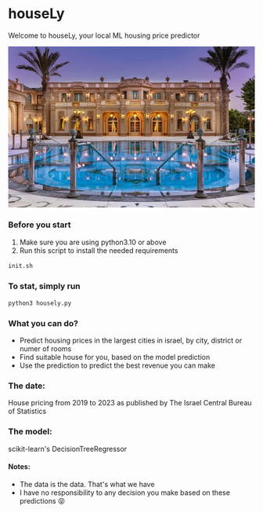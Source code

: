# houseLy

Welcome to houseLy, your local ML housing price predictor

![Alt text](house.png)




### Before you start
1. Make sure you are using python3.10 or above
2. Run this script to install the needed requirements
```bash
init.sh
```
### To stat, simply run 
```bash
python3 housely.py
```
### What you can do?
* Predict housing prices in the largest cities in israel, by city, district or numer of rooms
* Find suitable house for you, based on the model prediction
* Use the prediction to predict the best revenue you can make

### The date:
House pricing from 2019 to 2023 as published by The Israel Central Bureau of Statistics

### The model:
scikit-learn's DecisionTreeRegressor

#### Notes:
* The data is the data. That's what we have
* I have no responsibility to any decision you make based on these predictions 😝
